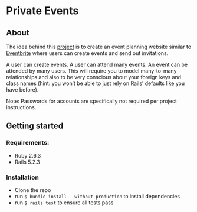 # Private Events
## About
The idea behind this [project](https://www.theodinproject.com/courses/ruby-on-rails/lessons/associations) is to create 
an event planning website similar to [Eventbrite](http://www.eventbrite.com/) where users can create events and send out
invitations.

A user can create events. A user can attend many events. An event can be attended by many users. This will require you
to model many-to-many relationships and also to be very conscious about your foreign keys and class names 
(hint: you won’t be able to just rely on Rails’ defaults like you have before).

Note: Passwords for accounts are specifically not required per project instructions.

## Getting started
### Requirements: 
* Ruby 2.6.3
* Rails 5.2.3

### Installation
* Clone the repo
* run ```$ bundle install --without production``` to install dependencies
* run ```$ rails test``` to ensure all tests pass